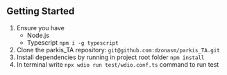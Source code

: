 ## Getting Started

1. Ensure you have
   - Node.js
   - Typescript ``` npm i -g typescript ```
2. Clone the parkis_TA repository: ``` git@github.com:dzonasm/parkis_TA.git ```
3. Install dependencies by running in project root folder ```npm install```
4. In terminal write ```npx wdio run test/wdio.conf.ts``` command to run test
